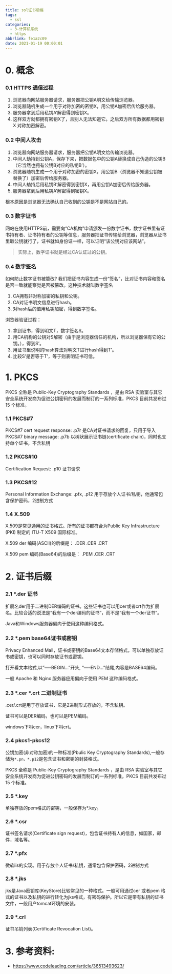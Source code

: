 ```yaml
---
title: ssl证书后缀
tags:
  - ssl
categories:
  - 3-计算机系统
  - https
abbrlink: fe1a2c09
date: 2021-01-19 00:00:01
---
```


# 0. 概念

### 0.1 HTTPS 通信过程

1. 浏览器向网站服务器请求，服务器把公钥A明文给传输浏览器。
2. 浏览器随机生成一个用于对称加密的密钥X，用公钥A加密后传给服务器。
3. 服务器拿到后用私钥A’解密得到密钥X。
4. 这样双方就都拥有密钥X了，且别人无法知道它。之后双方所有数据都用密钥X 对称加密解密。

<!-- more -->



### 0.2 中间人攻击

1. 浏览器向网站服务器请求，服务器把公钥A明文给传输浏览器。
2. 中间人劫持到公钥A，保存下来，把数据包中的公钥A替换成自己伪造的公钥B（它当然也拥有公钥B对应的私钥B’）。
3. 浏览器随机生成一个用于对称加密的密钥X，用公钥B（浏览器不知道公钥被替换了）加密后传给服务器。
4. 中间人劫持后用私钥B’解密得到密钥X，再用公钥A加密后传给服务器。
5. 服务器拿到后用私钥A’解密得到密钥X。

根本原因是浏览器无法确认自己收到的公钥是不是网站自己的。

### 0.3 数字证书

网站在使用HTTPS前，需要向“CA机构”申请颁发一份数字证书，数字证书里有证书持有者、证书持有者的公钥等信息，服务器把证书传输给浏览器，浏览器从证书里取公钥就行了，证书就如身份证一样，可以证明“该公钥对应该网站”。

> 实际上，数字证书就是经过CA认证过的公钥。

### 0.4 数字签名

如何防止数字证书被篡改? 我们把证书内容生成一份“签名”，比对证书内容和签名是否一致就能察觉是否被篡改。这种技术就叫数字签名

1. CA拥有非对称加密的私钥和公钥。
2. CA对证书明文信息进行hash。
3. 对hash后的值用私钥加密，得到数字签名。

浏览器验证过程：

1. 拿到证书，得到明文T，数字签名S。
2. 用CA机构的公钥对S解密（由于是浏览器信任的机构，所以浏览器保有它的公钥。），得到S’。
3. 用证书里说明的hash算法对明文T进行hash得到T’。
4. 比较S’是否等于T’，等于则表明证书可信。



# 1. PKCS

PKCS 全称是 Public-Key Cryptography Standards ，是由 RSA 实验室与其它安全系统开发商为促进公钥密码的发展而制订的一系列标准，PKCS 目前共发布过 15 个标准。 

### 1.1 PKCS#7 

PKCS#7 cert request response: .p7r 是CA对证书请求的回复，只用于导入
PKCS#7 binary message: .p7b 以树状展示证书链(certificate chain)，同时也支持单个证书，不含私钥

### 1.2 PKCS#10 

Certification Request: .p10 证书请求

### 1.3 PKCS#12 

Personal Information Exchange: .pfx, .p12 用于存放个人证书/私钥，他通常包含保护密码，2进制方式

### 1.4 X.509

X.509是常见通用的证书格式。所有的证书都符合为Public Key Infrastructure (PKI) 制定的 ITU-T X509 国际标准。

X.509 der 编码(ASCII)的后缀是： .DER .CER .CRT

X.509 pem 编码(Base64)的后缀是： .PEM .CER .CRT



# 2. 证书后缀

### 2.1 *.der 证书

扩展名der用于二进制DER编码的证书。这些证书也可以用cer或者crt作为扩展名。比较合适的说法是“我有一个der编码的证书”，而不是“我有一个der证书”。

Java和Windows服务器偏向于使用这种编码格式。

### 2.2 *.pem base64证书或密钥

Privacy Enhanced Mail，证书或密钥的Base64文本存储格式，可以单独存放证书或密钥，也可以同时存放证书或密钥。

打开看文本格式,以”—–BEGIN…”开头, “—–END…”结尾,内容是BASE64编码。

一般 Apache 和 Nginx 服务器应用偏向于使用 PEM 这种编码格式。

### 2.3 *.cer *.crt 二进制证书

.cer/.crt是用于存放证书，它是2进制形式存放的，不含私钥。 

证书可以是DER编码，也可以是PEM编码。

windows下叫cer，linux下叫crt。 

### 2.4 pkcs1-pkcs12

公钥加密(非对称加密)的一种标准(Pbulic Key Cryptography Standards),一般存储为`*.pn，*.p12`是包含证书和密钥的封装格式。

PKCS 全称是 Public-Key Cryptography Standards ，是由 RSA 实验室与其它安全系统开发商为促进公钥密码的发展而制订的一系列标准，PKCS 目前共发布过 15 个标准。

### 2.5 *.key

单独存放的pem格式的密钥，一般保存为*.key。

### 2.6 *.csr

证书签名请求(Certificate sign request)，包含证书持有人的信息，如国家，邮件，域名等。

### 2.7 *.pfx

微软iis的实现。用于存放个人证书/私钥，通常包含保护密码，2进制方式

### 2.8 *.jks

jks是Java密钥库(KeyStore)比较常见的一种格式。一般可用通过cer 或者pem 格式的证书以及私钥的进行转化为jks格式，有密码保护。所以它是带有私钥的证书文件，一般用户tomcat环境的安装。

### 2.9 *.crl

证书吊销列表(Certificate Revocation List)。



# 3. 参考资料:

+ https://www.codeleading.com/article/36513493623/
